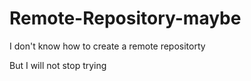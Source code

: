 # Remote-Repository-maybe

I don't know how to create a remote repositorty

But I will not stop trying
